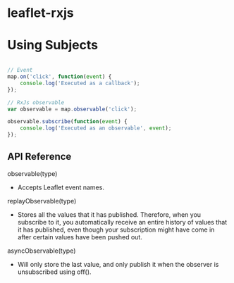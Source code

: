 # leaflet-rxjs

# Using Subjects #

```js

// Event
map.on('click', function(event) {
	console.log('Executed as a callback');
});

// RxJs observable
var observable = map.observable('click');

observable.subscribe(function(event) {
    console.log('Executed as an observable', event);
});


```


## API Reference ##

observable(type)
- Accepts Leaflet event names.

replayObservable(type)
- Stores all the values that it has published. Therefore, when you subscribe to it, you automatically receive an entire history of values that it has published, even though your subscription might have come in after certain values have been pushed out.

asyncObservable(type)
- Will only store the last value, and only publish it when the observer is unsubscribed using off().